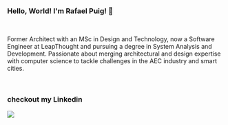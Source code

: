 ### Hello, World! I'm Rafael Puig! 👋 

<br />

Former Architect with an MSc in Design and Technology, now a Software Engineer at LeapThought and pursuing a degree in System Analysis and Development. Passionate about merging architectural and design expertise with computer science to tackle challenges in the AEC industry and smart cities.

<br />

### checkout my Linkedin
[<img src="https://img.shields.io/badge/linkedin-%230077B5.svg?&style=for-the-badge&logo=linkedin&logoColor=white" />](https://www.linkedin.com/in/rafael-puig/)
